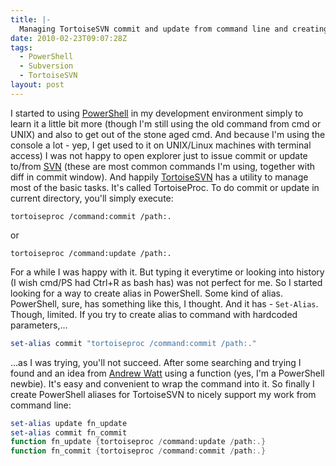 ```yaml
---
title: |-
  Managing TortoiseSVN commit and update from command line and creating PowerShell alias
date: 2010-02-23T09:07:28Z
tags:
  - PowerShell
  - Subversion
  - TortoiseSVN
layout: post
---
```

I started to using [PowerShell][1] in my development environment simply to learn it a little bit more (though I'm still using the old command from cmd or UNIX) and also to get out of the stone aged cmd. And because I'm using the console a lot - yep, I get used to it on UNIX/Linux machines with terminal access) I was not happy to open explorer just to issue commit or update to/from [SVN][2] (these are most common commands I'm using, together with diff in commit window).
And happily [TortoiseSVN][3] has a utility to manage most of the basic tasks. It's called TortoiseProc. To do commit or update in current directory, you'll simply execute:

```text
tortoiseproc /command:commit /path:.
```

or

```text
tortoiseproc /command:update /path:.
```

For a while I was happy with it. But typing it everytime or looking into history (I wish cmd/PS had Ctrl+R as bash has) was not perfect for me. So I started looking for a way to create alias in PowerShell. Some kind of alias. PowerShell, sure, has something like this, I thought. And it has - `Set-Alias`. Though, limited. If you try to create alias to command with hardcoded parameters,...

```powershell
set-alias commit "tortoiseproc /command:commit /path:."
```

...as I was trying, you'll not succeed. After some searching and trying I found and an idea from [Andrew Watt][4] using a function (yes, I'm a PowerShell newbie). It's easy and convenient to wrap the command into it.
So finally I create PowerShell aliases for TortoiseSVN to nicely support my work from command line:

```powershell
set-alias update fn_update
set-alias commit fn_commit
function fn_update {tortoiseproc /command:update /path:.}
function fn_commit {tortoiseproc /command:commit /path:.}
```

[1]: http://www.microsoft.com/powershell/
[2]: http://subversion.tigris.org/
[3]: http://tortoisesvn.tigris.org/
[4]: http://www.amazon.com/Andrew-Watt/e/B001HD0UKY/ref=sr_ntt_srch_lnk_4?_encoding=UTF8&qid=1266915476&sr=1-4